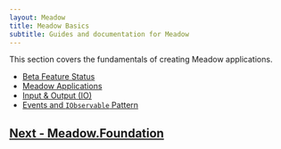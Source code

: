 ```yaml
---
layout: Meadow
title: Meadow Basics
subtitle: Guides and documentation for Meadow
---
```


This section covers the fundamentals of creating Meadow applications.

* [Beta Feature Status](Status)
* [Meadow Applications](Apps)
* [Input & Output (IO)](IO)
* [Events and `IObservable` Pattern](Events_and_IObservable)

## [Next - Meadow.Foundation](../Meadow.Foundation/index.md)
